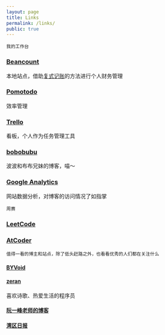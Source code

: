 ```yaml
---
layout: page
title: Links
permalink: /links/
public: true
---
```



    我的工作台
    
    
### [Beancount](http://localhost:5000)

本地站点，借助[复式记账](https://www.byvoid.com/zhs/blog/beancount-bookkeeping-1)的方法进行个人财务管理

### [Pomotodo](https://pomotodo.com/)

效率管理

### [Trello](https://trello.com/b/s55hgQGL/private)

看板，个人作为任务管理工具

### [bobobubu](https://bobobubu.netlify.com/)

波波和布布兄妹的博客，喵～

### [Google Analytics](https://analytics.google.com/)

网站数据分析，对博客的访问情况了如指掌


    周赛
    
### [LeetCode](https://leetcode-cn.com/)

### [AtCoder](https://atcoder.jp/)


    值得一看的博主和站点，除了低头赶路之外，也看看优秀的人们都在关注什么



#### [BYVoid](https://www.byvoid.com/)



#### [zeran](https://www.zhihu.com/people/ze.ran/answers)

喜欢诗歌、热爱生活的程序员

#### [阮一峰老师的博客](http://www.ruanyifeng.com/blog/)

#### [湾区日报](https://wanqu.co)


